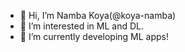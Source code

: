 - 👋 Hi, I’m Namba Koya(@koya-namba)
- 👀 I’m interested in ML and DL.
- 🌱 I’m currently developing ML apps!

<!---
koya-namba/koya-namba is a ✨ special ✨ repository because its `README.md` (this file) appears on your GitHub profile.
You can click the Preview link to take a look at your changes.
--->
